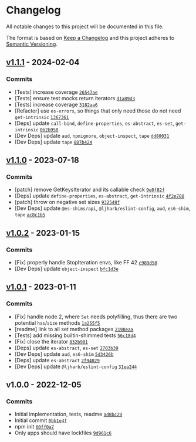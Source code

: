 # Changelog

All notable changes to this project will be documented in this file.

The format is based on [Keep a Changelog](https://keepachangelog.com/en/1.0.0/)
and this project adheres to [Semantic Versioning](https://semver.org/spec/v2.0.0.html).

## [v1.1.1](https://github.com/es-shims/Set.prototype.isSupersetOf/compare/v1.1.0...v1.1.1) - 2024-02-04

### Commits

- [Tests] increase coverage [`26547ae`](https://github.com/es-shims/Set.prototype.isSupersetOf/commit/26547ae9c5a0c160ad1c0636994cb35b5f062b09)
- [Tests] ensure test mocks return iterators [`d1a89d3`](https://github.com/es-shims/Set.prototype.isSupersetOf/commit/d1a89d343a2355f53642211a0f0b231eb9922345)
- [Tests] increase coverage [`3182aa6`](https://github.com/es-shims/Set.prototype.isSupersetOf/commit/3182aa6fef7b6b33706f039c8222a1cc79cafc7a)
- [Refactor] use `es-errors`, so things that only need those do not need `get-intrinsic` [`1367361`](https://github.com/es-shims/Set.prototype.isSupersetOf/commit/1367361bdb5190a33993516f9185446d3d54053e)
- [Deps] update `call-bind`, `define-properties`, `es-abstract`, `es-set`, `get-intrinsic` [`0b2b950`](https://github.com/es-shims/Set.prototype.isSupersetOf/commit/0b2b950e2cfe9714f193113bad2a24af47c85b2b)
- [Dev Deps] update `aud`, `npmignore`, `object-inspect`, `tape` [`dd80031`](https://github.com/es-shims/Set.prototype.isSupersetOf/commit/dd800318765bbe340bd3763143e0afa131e28444)
- [Dev Deps] update `tape` [`887b424`](https://github.com/es-shims/Set.prototype.isSupersetOf/commit/887b4242ebd765dd441124556b904602dd53f2cc)

## [v1.1.0](https://github.com/es-shims/Set.prototype.isSupersetOf/compare/v1.0.2...v1.1.0) - 2023-07-18

### Commits

- [patch] remove GetKeysIterator and its callable check [`9e0f82f`](https://github.com/es-shims/Set.prototype.isSupersetOf/commit/9e0f82f7d643e89f3bc3646de5d4780891193e90)
- [Deps] update `define-properties`, `es-abstract`, `get-intrinsic` [`4f2e788`](https://github.com/es-shims/Set.prototype.isSupersetOf/commit/4f2e78898c482aadbc4322bd5f5cd36d57a34461)
- [patch] throw on negative set sizes [`932548f`](https://github.com/es-shims/Set.prototype.isSupersetOf/commit/932548f45e08875eada66ce0f43ebece84010c97)
- [Dev Deps] update `@es-shims/api`, `@ljharb/eslint-config`, `aud`, `es6-shim`, `tape` [`ac8c1b5`](https://github.com/es-shims/Set.prototype.isSupersetOf/commit/ac8c1b54a069b31332cfa58382986e8074ed0231)

## [v1.0.2](https://github.com/es-shims/Set.prototype.isSupersetOf/compare/v1.0.1...v1.0.2) - 2023-01-15

### Commits

- [Fix] properly handle StopIteration envs, like FF 42 [`c989d58`](https://github.com/es-shims/Set.prototype.isSupersetOf/commit/c989d58ca65f8e1e6d1420549e5ca77e2a5d2529)
- [Dev Deps] update `object-inspect` [`bfc1d3e`](https://github.com/es-shims/Set.prototype.isSupersetOf/commit/bfc1d3e97aa5c1badb458e3f71295ade5d6e59bc)

## [v1.0.1](https://github.com/es-shims/Set.prototype.isSupersetOf/compare/v1.0.0...v1.0.1) - 2023-01-11

### Commits

- [Fix] handle node 2, where `Set` needs polyfilling, thus there are two potential `has`/`size` methods [`1a255f5`](https://github.com/es-shims/Set.prototype.isSupersetOf/commit/1a255f572204446f38582a9d9aeaba1767ceb799)
- [readme] link to all set method packages [`2198eaa`](https://github.com/es-shims/Set.prototype.isSupersetOf/commit/2198eaa076393bb525597efb81d8c2e7989f61f6)
- [Tests] add missing builtin-shimmed tests [`56c18d4`](https://github.com/es-shims/Set.prototype.isSupersetOf/commit/56c18d435c54169c4f52ee449f906a27951c39f6)
- [Fix] close the iterator [`832b901`](https://github.com/es-shims/Set.prototype.isSupersetOf/commit/832b901fb2464bb21f83790b1b292bfebe669e1e)
- [Deps] update `es-abstract`, `es-set` [`2703b39`](https://github.com/es-shims/Set.prototype.isSupersetOf/commit/2703b393f67f029d21ff4ea8a7bf11247d63a1ba)
- [Dev Deps] update `aud`, `es6-shim` [`5d3426b`](https://github.com/es-shims/Set.prototype.isSupersetOf/commit/5d3426bbc18da557123434ae070c73cf76a319b3)
- [Deps] update `es-abstract` [`2f94029`](https://github.com/es-shims/Set.prototype.isSupersetOf/commit/2f94029b5a7b73254624ee963616885314165159)
- [Dev Deps] update `@ljharb/eslint-config` [`31ea244`](https://github.com/es-shims/Set.prototype.isSupersetOf/commit/31ea2447888154d81dfb6cd9880a0706ab646596)

## v1.0.0 - 2022-12-05

### Commits

- Initial implementation, tests, readme [`ad0bc29`](https://github.com/es-shims/Set.prototype.isSupersetOf/commit/ad0bc29a0964f80af2dbc7fa6406b661298dd585)
- Initial commit [`0bb1e4f`](https://github.com/es-shims/Set.prototype.isSupersetOf/commit/0bb1e4f0fbe44b052e81cf1b3246c0f84cd6133b)
- npm init [`60ff0a7`](https://github.com/es-shims/Set.prototype.isSupersetOf/commit/60ff0a764bcb51e5095750e839a661c0f1b88dd1)
- Only apps should have lockfiles [`9d961c6`](https://github.com/es-shims/Set.prototype.isSupersetOf/commit/9d961c69616a6bd77995edbdd27cc0c1e0ee6741)
